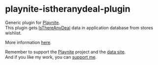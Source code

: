 # playnite-istheranydeal-plugin
Generic plugin for [Playnite](https://playnite.link).  
This plugin gets [IsThereAnyDeal](https://isthereanydeal.com/) data in application database from stores wishlist. 

More information [here](https://playnite.link/forum/thread-323.html).

Remember to support the [Playnite](https://www.patreon.com/playnite) project and the [data site](https://isthereanydeal.com).  
And if you like my work, you can [support me](https://www.paypal.me/lacro59).
